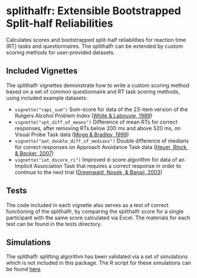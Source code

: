 # splithalfr: Extensible Bootstrapped Split-half Reliabilities
Calculates scores and bootstrapped split-half reliabilities for reaction time (RT) tasks and questionnaires.
The splithalfr can be extended by custom scoring methods for user-provided datasets.

## Included Vignettes
The splithalfr vignettes demonstrate how to write a custom scoring method based on a set of common questionnaire and RT task scoring methods, using included example datasets:
* `vignette("rapi_sum")` Sum-score for data of the 23-item version of the Rutgers Alcohol Problem Index ([White & Labouvie, 1989](https://research.alcoholstudies.rutgers.edu/rapi))
* `vignette("vpt_diff_of_means")` Difference of mean RTs for correct responses, after removing RTs below 200 ms and above 520 ms, on Visual Probe Task data ([Mogg & Bradley, 1999](https://doi.org/10.1080/026999399379050))
* `vignette("aat_double_diff_of_medians")` Double difference of medians for correct responses on Approach Avoidance Task data ([Heuer, Rinck, & Becker, 2007](http://doi.org/10.1016/j.brat.2007.08.010))
* `vignette("iat_dscore_ri")` Improved d-score algorithm for data of an Implicit Association Task that requires a correct response in order to continue to the next trial ([Greenwald, Nosek, & Banaji, 2003](http://dx.doi.org/10.1037/0022-3514.85.2.197))

## Tests
The code included in each vignette also serves as a test of correct functioning of the splithalfr, by comparing the splithalfr
score for a single participant with the same score calculated via Excel. The materials for each test can be found in the tests directory.

## Simulations
The splithalfr splitting algorithm has been validated via a set of simulations which is not included in this package. The R script
for these simulations can be found [here](https://github.com/tpronk/splithalfr_simulation).